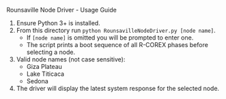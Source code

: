 Rounsaville Node Driver - Usage Guide

1. Ensure Python 3+ is installed.
2. From this directory run `python RounsavilleNodeDriver.py [node name]`.
   - If `[node name]` is omitted you will be prompted to enter one.
   - The script prints a boot sequence of all R-COREX phases before selecting a node.
3. Valid node names (not case sensitive):
   - Giza Plateau
   - Lake Titicaca
   - Sedona
4. The driver will display the latest system response for the selected node.
